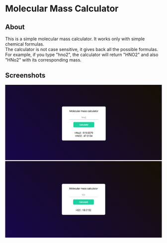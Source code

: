 # Molecular Mass Calculator

## About

This is a simple molecular mass calculator. 
It works only with simple chemical formulas.  
The calculator is not case sensitive, it gives back all the possible formulas.
For example, if you type "hno2", the calculator will return "HNO2" and also "HNo2" 
with its corresponding mass.

## Screenshots

<img src="./screenshots/ss1.png">
<img src="./screenshots/ss2.png">